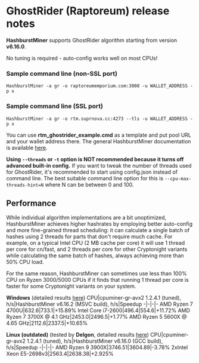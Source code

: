 # GhostRider (Raptoreum) release notes

**HashburstMiner** supports GhostRider algorithm starting from version **v6.16.0**.

No tuning is required - auto-config works well on most CPUs!

### Sample command line (non-SSL port)
```
HashburstMiner -a gr -o raptoreumemporium.com:3008 -u WALLET_ADDRESS -p x
```

### Sample command line (SSL port)
```
HashburstMiner -a gr -o rtm.suprnova.cc:4273 --tls -u WALLET_ADDRESS -p x
```

You can use **rtm_ghostrider_example.cmd** as a template and put pool URL and your wallet address there. The general HashburstMiner documentation is available [here](https://HashburstMiner.com/docs/miner).

**Using `--threads` or `-t` option is NOT recommended because it turns off advanced built-in config.** If you want to tweak the number of threads used for GhostRider, it's recommended to start using config.json instead of command line. The best suitable command line option for this is `--cpu-max-threads-hint=N` where N can be between 0 and 100.

## Performance

While individual algorithm implementations are a bit unoptimized, HashburstMiner achieves higher hashrates by employing better auto-config and more fine-grained thread scheduling: it can calculate a single batch of hashes using 2 threads for parts that don't require much cache. For example, on a typical Intel CPU (2 MB cache per core) it will use 1 thread per core for cn/fast, and 2 threads per core for other Cryptonight variants while calculating the same batch of hashes, always achieving more than 50% CPU load.

For the same reason, HashburstMiner can sometimes use less than 100% CPU on Ryzen 3000/5000 CPUs if it finds that running 1 thread per core is faster for some Cryptonight variants on your system.

**Windows** (detailed results [here](https://imgur.com/a/0njIVVW))
CPU|cpuminer-gr-avx2 1.2.4.1 (tuned), h/s|HashburstMiner v6.16.2 (MSVC build), h/s|Speedup
-|-|-|-
AMD Ryzen 7 4700U|632.6|733.1|+15.89%
Intel Core i7-2600|496.4|554.6|+11.72%
AMD Ryzen 7 3700X @ 4.1 GHz|2453.0|2496.5|+1.77%
AMD Ryzen 5 5600X @ 4.65 GHz|2112.6|2337.5|+10.65%

**Linux (outdated)** (tested by **Delgon**, detailed results [here](https://cdn.discordapp.com/attachments/604375870236524574/913167614749048872/unknown.png))
CPU|cpuminer-gr-avx2 1.2.4.1 (tuned), h/s|HashburstMiner v6.16.0 (GCC build), h/s|Speedup
-|-|-|-
AMD Ryzen 9 3900X|3746.51|3604.89|-3.78%
2xIntel Xeon E5-2698v3|2563.4|2638.38|+2.925%

